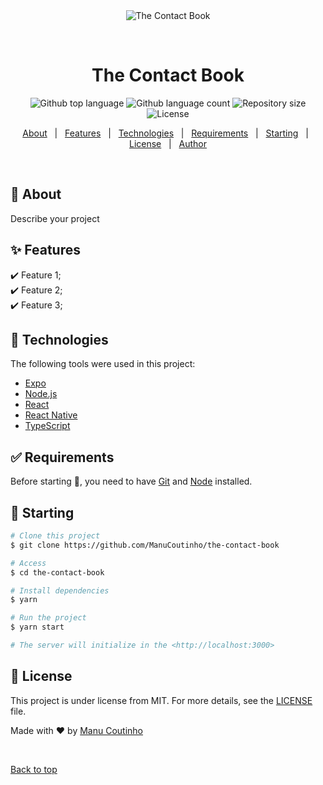 <div align="center" id="top">
  <img src="./.github/app.gif" alt="The Contact Book" />

&#xa0;

  <!-- <a href="https://thecontactbook.netlify.app">Demo</a> -->
</div>

<h1 align="center">The Contact Book</h1>

<p align="center">
  <img alt="Github top language" src="https://img.shields.io/github/languages/top/ManuCoutinho/the-contact-book?color=56BEB8">

  <img alt="Github language count" src="https://img.shields.io/github/languages/count/ManuCoutinho/the-contact-book?color=56BEB8">

  <img alt="Repository size" src="https://img.shields.io/github/repo-size/ManuCoutinho/the-contact-book?color=56BEB8">

  <img alt="License" src="https://img.shields.io/github/license/ManuCoutinho/the-contact-book?color=56BEB8">

  <!-- <img alt="Github issues" src="https://img.shields.io/github/issues/ManuCoutinho/the-contact-book?color=56BEB8" /> -->

  <!-- <img alt="Github forks" src="https://img.shields.io/github/forks/ManuCoutinho/the-contact-book?color=56BEB8" /> -->

  <!-- <img alt="Github stars" src="https://img.shields.io/github/stars/ManuCoutinho/the-contact-book?color=56BEB8" /> -->
</p>

<!-- Status -->

<!-- <h4 align="center">
	🚧  The Contact Book 🚀 Under construction...  🚧
</h4>

<hr> -->

<p align="center">
  <a href="#dart-about">About</a> &#xa0; | &#xa0;
  <a href="#sparkles-features">Features</a> &#xa0; | &#xa0;
  <a href="#rocket-technologies">Technologies</a> &#xa0; | &#xa0;
  <a href="#white_check_mark-requirements">Requirements</a> &#xa0; | &#xa0;
  <a href="#checkered_flag-starting">Starting</a> &#xa0; | &#xa0;
  <a href="#memo-license">License</a> &#xa0; | &#xa0;
  <a href="https://github.com/ManuCoutinho" target="_blank">Author</a>
</p>

<br>

## :dart: About

Describe your project

## :sparkles: Features

:heavy_check_mark: Feature 1;\
:heavy_check_mark: Feature 2;\
:heavy_check_mark: Feature 3;

## :rocket: Technologies

The following tools were used in this project:

- [Expo](https://expo.io/)
- [Node.js](https://nodejs.org/en/)
- [React](https://pt-br.reactjs.org/)
- [React Native](https://reactnative.dev/)
- [TypeScript](https://www.typescriptlang.org/)

## :white_check_mark: Requirements

Before starting :checkered_flag:, you need to have [Git](https://git-scm.com) and [Node](https://nodejs.org/en/) installed.

## :checkered_flag: Starting

```bash
# Clone this project
$ git clone https://github.com/ManuCoutinho/the-contact-book

# Access
$ cd the-contact-book

# Install dependencies
$ yarn

# Run the project
$ yarn start

# The server will initialize in the <http://localhost:3000>
```

## :memo: License

This project is under license from MIT. For more details, see the [LICENSE](LICENSE.md) file.

Made with :heart: by <a href="https://github.com/ManuCoutinho" target="_blank">Manu Coutinho</a>

&#xa0;

<a href="#top">Back to top</a>
